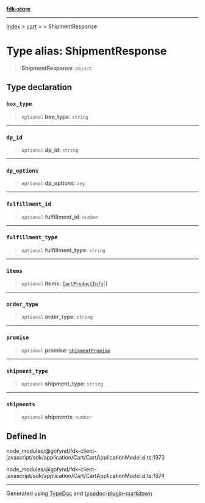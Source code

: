 [**fdk-store**](../../../README.md)
***

[Index](../../../API.md) > [cart](../../README.md) > [<internal>](../README.md) > ShipmentResponse

# Type alias: ShipmentResponse

> **ShipmentResponse**: `object`

## Type declaration

### `box_type`

> `optional` **box\_type**: `string`

***

### `dp_id`

> `optional` **dp\_id**: `string`

***

### `dp_options`

> `optional` **dp\_options**: `any`

***

### `fulfillment_id`

> `optional` **fulfillment\_id**: `number`

***

### `fulfillment_type`

> `optional` **fulfillment\_type**: `string`

***

### `items`

> `optional` **items**: [`CartProductInfo`](type-alias.CartProductInfo.md)[]

***

### `order_type`

> `optional` **order\_type**: `string`

***

### `promise`

> `optional` **promise**: [`ShipmentPromise`](type-alias.ShipmentPromise.md)

***

### `shipment_type`

> `optional` **shipment\_type**: `string`

***

### `shipments`

> `optional` **shipments**: `number`

## Defined In

node\_modules/@gofynd/fdk-client-javascript/sdk/application/Cart/CartApplicationModel.d.ts:1973

node\_modules/@gofynd/fdk-client-javascript/sdk/application/Cart/CartApplicationModel.d.ts:1974

***
Generated using [TypeDoc](https://typedoc.org/) and [typedoc-plugin-markdown](https://www.npmjs.com/package/typedoc-plugin-markdown)
